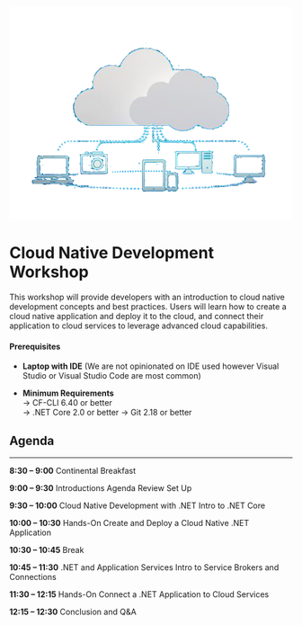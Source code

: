![](cnd.png)

# Cloud Native Development Workshop
This workshop will provide developers with an introduction to cloud native development concepts and best practices.  Users will learn how to create a cloud native application and deploy it to the cloud, and connect their application to cloud services to leverage advanced cloud capabilities.

#### Prerequisites

* **Laptop with IDE** (We are not opinionated on IDE used however Visual Studio or Visual Studio Code are most common)

* **Minimum Requirements**  
  → CF-CLI 6.40 or better  
  → .NET Core 2.0 or better
  → Git 2.18 or better  

## Agenda
---
**8:30 – 9:00**
Continental Breakfast

**9:00 – 9:30**
Introductions
Agenda Review
Set Up

**9:30 – 10:00**
Cloud Native Development with .NET
Intro to .NET Core

**10:00 – 10:30**
Hands-On
Create and Deploy a Cloud Native .NET Application

**10:30 – 10:45**
Break

**10:45 – 11:30**
.NET and Application Services
Intro to Service Brokers and Connections

**11:30 – 12:15**
Hands-On
Connect a .NET Application to Cloud Services

**12:15 – 12:30**
Conclusion and Q&A
